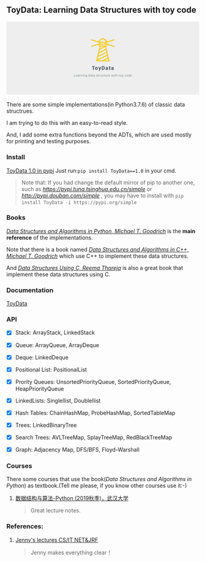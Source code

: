 ## ToyData: Learning Data Structures with toy code

![](https://github.com/shenxiangzhuang/ToyData/raw/master/toydata.png)


There are some simple implementations(in Python3.7.6) of classic data structrues.

I am trying to do this with an easy-to-read style.

And, I add some extra functions beyond the ADTs, which are used mostly for printing and testing purposes.

### Install
[ToyData 1.0 in pypi](https://pypi.org/project/ToyData/1.0/)
Just run:`pip install ToyData==1.0` in your cmd.

>Note that: If you had change the default mirror of pip to another one,
>such as *https://pypi.tuna.tsinghua.edu.cn/simple* or *http://pypi.douban.com/simple* , you may have to install with `pip install ToyData -i https://pypi.org/simple`


### Books

[*Data Structures and Algorithms in Python, Michael T. Goodrich*](https://www.amazon.com/Structures-Algorithms-Python-Michael-Goodrich/dp/1118290275/ref=sr_1_4?qid=1580122939&refinements=p_27%3AMichael+T.+Goodrich&s=books&sr=1-4&text=Michael+T.+Goodrich) 
is the **main reference** of the implementations.

Note that there is a book named [*Data Structures and Algorithms in C++, Michael T. Goodrich*](https://www.amazon.com/Data-Structures-Algorithms-Michael-Goodrich/dp/0470383275/ref=sr_1_2?qid=1580122957&refinements=p_27%3AMichael+T.+Goodrich&s=books&sr=1-2&text=Michael+T.+Goodrich) which use C++ to implement these data structures.

And [*Data Structures Using C, Reema Thareja*](https://www.amazon.in/Data-Structures-Using-Reema-Thareja/dp/0198099304/ref=sr_1_1?qid=1580122713&refinements=p_27%3AReema+Thareja&s=books&sr=1-1) is also a great book that implement these data structures using C.



### Documentation
[ToyData](http://datahonor.com/ToyData/)


### API

- [x] Stack: ArrayStack, LinkedStack
- [x] Queue: ArrayQueue, ArrayDeque
- [x] Deque: LinkedDeque
- [x] Positional List: PositionalList
- [x] Prority Queues: UnsortedPriorityQueue, SortedPriorityQueue, HeapPriorityQueue
- [x] LinkedLists: Singlellist, Doublellist
- [x] Hash Tables: ChainHashMap, ProbeHashMap, SortedTableMap
- [x] Trees: LinkedBinaryTree
- [x] Search Trees: AVLTreeMap, SplayTreeMap, RedBlackTreeMap
- [x] Graph: Adjacency Map, DFS/BFS, Floyd-Warshall 



### Courses
There some courses that use the book(*Data Structures and Algorithms in Python*) as textbook.(Tell me please, if you know other courses use it:-)

1. [数据结构与算法-Python (2019秋季)，武汉大学](http://xpzhang.me/)
    >Great lecture notes.


### References:

1. [Jenny's lectures CS/IT NET&JRF](https://www.youtube.com/channel/UCM-yUTYGmrNvKOCcAl21g3w/playlists)
    >Jenny makes everything clear！